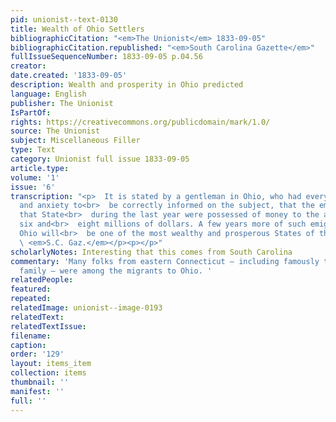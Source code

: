 ```yaml
---
pid: unionist--text-0130
title: Wealth of Ohio Settlers
bibliographicCitation: "<em>The Unionist</em> 1833-09-05"
bibliographicCitation.republished: "<em>South Carolina Gazette</em>"
fullIssueSequenceNumber: 1833-09-05 p.04.56
creator: 
date.created: '1833-09-05'
description: Wealth and prosperity in Ohio predicted
language: English
publisher: The Unionist
IsPartOf: 
rights: https://creativecommons.org/publicdomain/mark/1.0/
source: The Unionist
subject: Miscellaneous Filler
type: Text
category: Unionist full issue 1833-09-05
article.type: 
volume: '1'
issue: '6'
transcription: "<p>  It is stated by a gentleman in Ohio, who had every opportunity
  and anxiety to<br>  be correctly informed on the subject, that the emigrants into
  that State<br>  during the last year were possessed of money to the amount of between
  six and<br>  eight millions of dollars. A few years more of such emigration and
  Ohio will<br>  be one of the most wealthy and prosperous States of the Union.—<br>
  \ <em>S.C. Gaz.</em></p><p></p>"
scholarlyNotes: Interesting that this comes from South Carolina
commentary: 'Many folks from eastern Connecticut – including famously the Cleveland
  family — were among the migrants to Ohio. '
relatedPeople: 
featured: 
repeated: 
relatedImage: unionist--image-0193
relatedText: 
relatedTextIssue: 
filename: 
caption: 
order: '129'
layout: items_item
collection: items
thumbnail: ''
manifest: ''
full: ''
---
```

